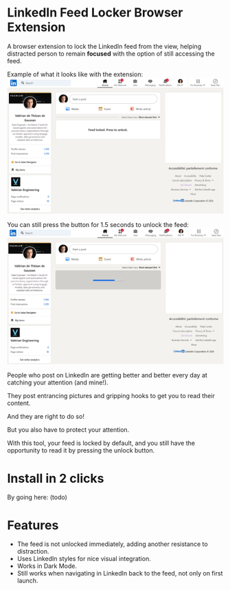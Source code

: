# LinkedIn Feed Locker Browser Extension
A browser extension to lock the LinkedIn feed from the view, helping distracted person to remain **focused** with the option of still accessing the feed.

Example of what it looks like with the extension:
![The feed is locked and a button appears on top to unlock it](/docs/locked.png "The feed is locked and a button appears on top to unlock it")

You can still press the button for 1.5 seconds to unlock the feed:
![A progress bar appears on click](/docs/unlocking.png "A progress bar appears on click")

People who post on LinkedIn are getting better and better every day at catching your attention (and mine!). 

They post entrancing pictures and gripping hooks to get you to read their content. 

And they are right to do so!

But you also have to protect your attention.

With this tool, your feed is locked by default, and you still have the opportunity to read it by pressing the unlock button.


# Install in 2 clicks
By going here: (todo)


# Features
- The feed is not unlocked immediately, adding another resistance to distraction.
- Uses LinkedIn styles for nice visual integration.
- Works in Dark Mode.
- Still works when navigating in LinkedIn back to the feed, not only on first launch.
